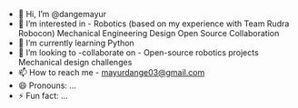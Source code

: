 - 👋 Hi, I’m @dangemayur
- 👀 I’m interested in - Robotics (based on my experience with Team Rudra Robocon) Mechanical Engineering Design Open Source Collaboration 
- 🌱 I’m currently learning Python
- 💞️ I’m looking to -collaborate on - Open-source robotics projects Mechanical design challenges
- 📫 How to reach me - mayurdange03@gmail.com  
- 😄 Pronouns: ...
- ⚡ Fun fact: ...

<!---
dangemayur/dangemayur is a ✨ special ✨ repository because its `README.md` (this file) appears on your GitHub profile.
You can click the Preview link to take a look at your changes.
--->
